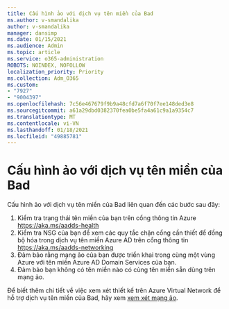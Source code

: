 ```yaml
---
title: Cấu hình ảo với dịch vụ tên miền của Bad
ms.author: v-smandalika
author: v-smandalika
manager: dansimp
ms.date: 01/15/2021
ms.audience: Admin
ms.topic: article
ms.service: o365-administration
ROBOTS: NOINDEX, NOFOLLOW
localization_priority: Priority
ms.collection: Adm_O365
ms.custom:
- "7927"
- "9004397"
ms.openlocfilehash: 7c56e467679f9b9a48cfd7a6f70f7ee148ded3e8
ms.sourcegitcommit: a61a29dbd0382370fea0be5fa4a61c9a1a9354c7
ms.translationtype: MT
ms.contentlocale: vi-VN
ms.lasthandoff: 01/18/2021
ms.locfileid: "49885781"
---
```

# <a name="virtual-configuration-with-aad-domain-services"></a>Cấu hình ảo với dịch vụ tên miền của Bad

Cấu hình ảo với dịch vụ tên miền của Bad liên quan đến các bước sau đây: 

1. Kiểm tra trạng thái tên miền của bạn trên cổng thông tin Azure https://aka.ms/aadds-health
2. Kiểm tra NSG của bạn để xem các quy tắc chặn cổng cần thiết để đồng bộ hóa trong dịch vụ tên miền Azure AD trên cổng thông tin https://aka.ms/aadds-networking
3. Đảm bảo rằng mạng ảo của bạn được triển khai trong cùng một vùng Azure với tên miền Azure AD Domain Services của bạn.
4. Đảm bảo bạn không có tên miền nào có cùng tên miền sẵn dùng trên mạng ảo.

Để biết thêm chi tiết về việc xem xét thiết kế trên Azure Virtual Network để hỗ trợ dịch vụ tên miền của Bad, hãy xem [xem xét mạng ảo](https://docs.microsoft.com/azure/active-directory-domain-services/network-considerations).

